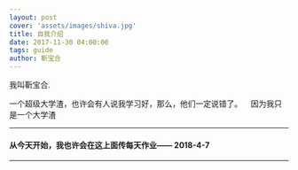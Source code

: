 ```yaml
---
layout: post
cover: 'assets/images/shiva.jpg'
title: 自我介绍
date: 2017-11-30 04:00:00
tags: guide
author: 靳宝合
---
```


<p>我叫靳宝合.</p>


<p >一个超级大学渣，也许会有人说我学习好，那么，他们一定说错了。
    因为我只是一个大学渣</p>


<hr />

<h4 id="heading1">从今天开始，我也许会在这上面传每天作业—— 2018-4-7 </h4>



<hr />
